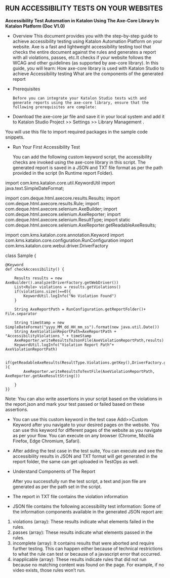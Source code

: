## RUN ACCESSIBILITY TESTS ON YOUR WEBSITES
 **Accessibility Test Automation in Katalon
 Using The Axe-Core Library In Katalon Platform (Doc V1.0)**

- Overview
      This document provides you with the step-by-step guide to achieve accessibility testing using Katalon Automation Platform on your website. Axe is a fast and lightweight accessibility testing tool that checks the entire document against the rules and generates a report with all violations, passes, etc.It checks if your website follows the WCAG and other guidelines (as supported by axe-core library).
In this guide, you will learn:
How axe-core library is used with Katalon Studio to achieve Accessibility testing
What are the components of the generated report

- Prerequisites

      Before you can integrate your Katalon Studio tests with and generate reports using the axe-core library, ensure that the following prerequisites are complete:

- Download the axe-core jar file and save it in your local system and add it to Katalon Studio Project >> Settings >> Library Management . 


You will use this file to import required packages in the sample code snippets.

- Run Your First Accessibility Test
 
     You can add the following custom keyword script, the accessibility checks are invoked using the axe-core library in this script. The generated report is saved in a JSON and TXT file format as per the path provided in the script (In Runtime report Folder).

import com.kms.katalon.core.util.KeywordUtil
import java.text.SimpleDateFormat;

import com.deque.html.axecore.results.Results;
import com.deque.html.axecore.results.Rule;
import com.deque.html.axecore.selenium.AxeBuilder;
import com.deque.html.axecore.selenium.AxeReporter;
import com.deque.html.axecore.selenium.ResultType;
import static com.deque.html.axecore.selenium.AxeReporter.getReadableAxeResults;

import com.kms.katalon.core.annotation.Keyword
import com.kms.katalon.core.configuration.RunConfiguration
import com.kms.katalon.core.webui.driver.DriverFactory

class Sample {

	@Keyword
	def checkAccessibility() {

		Results results = new AxeBuilder().analyze(DriverFactory.getWebDriver())
		List<Rule> violations = results.getViolations()
		if(violations.size()==0){
			KeywordUtil.logInfo("No Violation Found")
		}

		String AxeReportPath = RunConfiguration.getReportFolder()+ File.separator

		String timeStamp = new SimpleDateFormat("yyyy_MM_dd_HH_mm_ss").format(new java.util.Date())
		String AxeViolationReportPath=AxeReportPath + "AccessibilityViolations_" + timeStamp
		AxeReporter.writeResultsToJsonFile(AxeViolationReportPath,results)
		KeywordUtil.logInfo("Violation Report Path"+ AxeViolationReportPath)

		if(getReadableAxeResults(ResultType.Violations.getKey(),DriverFactory.getWebDriver(),violations) ){
			AxeReporter.writeResultsToTextFile(AxeViolationReportPath, AxeReporter.getAxeResultString())

		}
	}}



Note: You can also write assertions in your script based on the violations in the report.json and mark your test passed or failed based on these assertions.

- You can use this custom keyword in the test case Add>>Custom Keyword after you navigate to your desired pages on the website. You can use this keyword for different pages of the website as you navigate as per your flow.  You can execute on any browser (Chrome, Mozilla Firefox, Edge Chromium, Safari).



- After adding the test case in the test suite, You can execute and see the accessibility results in JSON and TXT format will get generated in the report folder, the same can get uploaded in TestOps as well.



- Understand Components of The Report 

    After you successfully run the test script, a text and json file are generated as per the path set in the script. 

- The report in TXT file contains the violation information 



- JSON file contains the following accessibility test information: Some of the information components available in the generated JSON report are:


1. violations (array): These results indicate what elements failed in the rules.
2. passes (array): These results indicate what elements passed in the rules.
3. incomplete (array): It contains results that were aborted and require further testing. This can happen either because of technical restrictions to what the rule can test or because of a javascript error that occurred.
4. inapplicable (array): These results indicate rules that did not run because no matching content was found on the page. For example, if no video exists, those rules won’t run.
